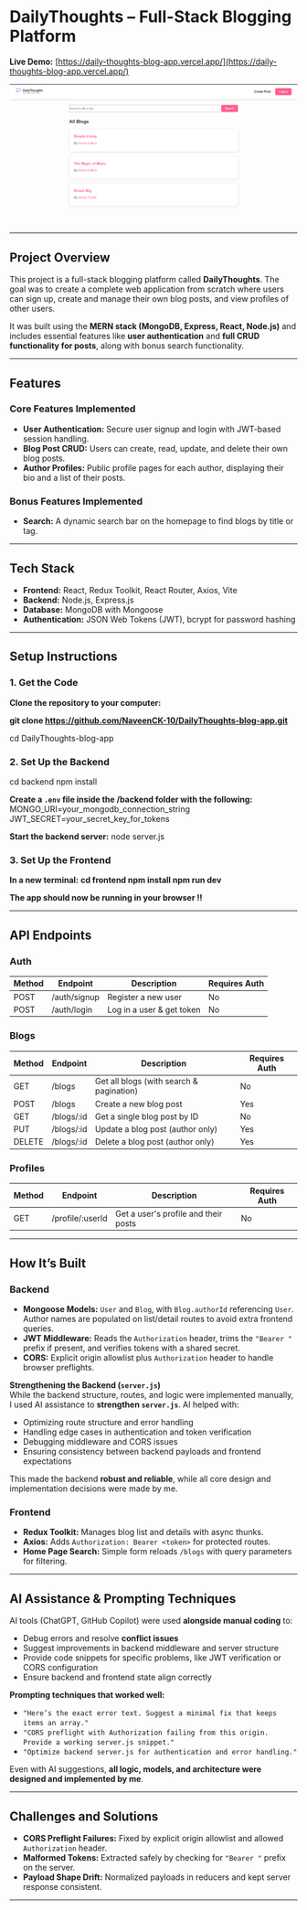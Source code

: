 # DailyThoughts – Full-Stack Blogging Platform

**Live Demo:** [https://daily-thoughts-blog-app.vercel.app/](https://daily-thoughts-blog-app.vercel.app/)  

![DailyThoughts Homepage](https://github.com/NaveenCK-10/DailyThoughts-blog-app/blob/main/Screenshot%202025-09-21%20214221.png)  

---

## Project Overview
This project is a full-stack blogging platform called **DailyThoughts**. The goal was to create a complete web application from scratch where users can sign up, create and manage their own blog posts, and view profiles of other users.  

It was built using the **MERN stack (MongoDB, Express, React, Node.js)** and includes essential features like **user authentication** and **full CRUD functionality for posts**, along with bonus search functionality.

---

## Features

### Core Features Implemented
- **User Authentication:** Secure user signup and login with JWT-based session handling.
- **Blog Post CRUD:** Users can create, read, update, and delete their own blog posts.
- **Author Profiles:** Public profile pages for each author, displaying their bio and a list of their posts.

### Bonus Features Implemented
- **Search:** A dynamic search bar on the homepage to find blogs by title or tag.

---

##  Tech Stack
- **Frontend:** React, Redux Toolkit, React Router, Axios, Vite  
- **Backend:** Node.js, Express.js  
- **Database:** MongoDB with Mongoose  
- **Authentication:** JSON Web Tokens (JWT), bcrypt for password hashing  

---

## Setup Instructions

### 1. Get the Code
**Clone the repository to your computer:**

**git clone https://github.com/NaveenCK-10/DailyThoughts-blog-app.git**

cd DailyThoughts-blog-app

### 2. Set Up the Backend
cd backend
npm install

**Create a `.env` file inside the **/backend** folder with the following:**
MONGO_URI=your_mongodb_connection_string
JWT_SECRET=your_secret_key_for_tokens

**Start the backend server:**
node server.js

### 3. Set Up the Frontend
**In a new terminal:**
**cd frontend
npm install
npm run dev**

**The app should now be running in your browser !!**

---

## API Endpoints

### Auth
| Method | Endpoint      | Description                | Requires Auth |
|--------|--------------|----------------------------|---------------|
| POST   | /auth/signup | Register a new user        | No            |
| POST   | /auth/login  | Log in a user & get token  | No            |

### Blogs
| Method | Endpoint      | Description                        | Requires Auth |
|--------|--------------|------------------------------------|---------------|
| GET    | /blogs       | Get all blogs (with search & pagination) | No       |
| POST   | /blogs       | Create a new blog post             | Yes          |
| GET    | /blogs/:id   | Get a single blog post by ID       | No           |
| PUT    | /blogs/:id   | Update a blog post (author only)   | Yes          |
| DELETE | /blogs/:id   | Delete a blog post (author only)   | Yes          |

### Profiles
| Method | Endpoint         | Description                         | Requires Auth |
|--------|-----------------|-------------------------------------|---------------|
| GET    | /profile/:userId | Get a user's profile and their posts | No           |

---
## How It’s Built

### Backend
- **Mongoose Models:** `User` and `Blog`, with `Blog.authorId` referencing `User`. Author names are populated on list/detail routes to avoid extra frontend queries.  
- **JWT Middleware:** Reads the `Authorization` header, trims the `"Bearer "` prefix if present, and verifies tokens with a shared secret.  
- **CORS:** Explicit origin allowlist plus `Authorization` header to handle browser preflights.  

**Strengthening the Backend (`server.js`)**  
While the backend structure, routes, and logic were implemented manually, I used AI assistance to **strengthen `server.js`**. AI helped with:  
- Optimizing route structure and error handling  
- Handling edge cases in authentication and token verification  
- Debugging middleware and CORS issues  
- Ensuring consistency between backend payloads and frontend expectations  

This made the backend **robust and reliable**, while all core design and implementation decisions were made by me.

### Frontend
- **Redux Toolkit:** Manages blog list and details with async thunks.  
- **Axios:** Adds `Authorization: Bearer <token>` for protected routes.  
- **Home Page Search:** Simple form reloads `/blogs` with query parameters for filtering.  

---

## AI Assistance & Prompting Techniques
AI tools (ChatGPT, GitHub Copilot) were used **alongside manual coding** to:  

- Debug errors and resolve **conflict issues**  
- Suggest improvements in backend middleware and server structure  
- Provide code snippets for specific problems, like JWT verification or CORS configuration  
- Ensure backend and frontend state align correctly  

**Prompting techniques that worked well:**  
- `"Here’s the exact error text. Suggest a minimal fix that keeps items an array."`  
- `"CORS preflight with Authorization failing from this origin. Provide a working server.js snippet."`  
- `"Optimize backend server.js for authentication and error handling."`  

Even with AI suggestions, **all logic, models, and architecture were designed and implemented by me**.

---

## Challenges and Solutions
- **CORS Preflight Failures:** Fixed by explicit origin allowlist and allowed `Authorization` header.  
- **Malformed Tokens:** Extracted safely by checking for `"Bearer "` prefix on the server.  
- **Payload Shape Drift:** Normalized payloads in reducers and kept server response consistent.  

---


